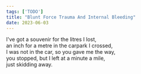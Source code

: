 ```yaml
---
tags: ['TODO']
title: "Blunt Force Trauma And Internal Bleeding"
date: 2023-06-03
---
```


I've got a souvenir for the litres I lost,  
an inch for a metre in the carpark I crossed,  
I was not in the car, so you gave me the way,  
you stopped, but I left at a minute a mile,  
just skidding away.
